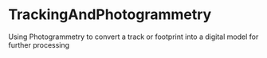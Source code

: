 # TrackingAndPhotogrammetry
Using Photogrammetry to convert a track or footprint into a digital model for further processing
